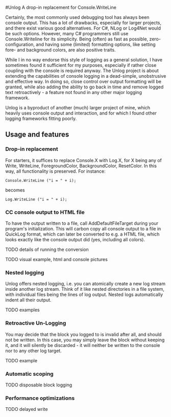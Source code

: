 #Unlog
A drop-in replacement for Console.WriteLine

Certainly, the most commonly used debugging tool has always been console output. This has a lot of drawbacks, especially for larger projects, and there exist various good alternatives. For C#, NLog or Log4Net would be such options. However, many C# programmers still use Console.Writeline for its simplicity. Being (often) as fast as possible, zero-configuration, and having some (limited) formatting options, like setting fore- and background colors, are also positive traits.

While I in no way endorse this style of logging as a general solution, I have sometimes found it sufficient for my purposes, especially if rather close coupling with the console is required anyway. The Unlog project is about extending the capabilities of console logging in a dead-simple, unobstrusive and effective way. In doing so, close control over output formatting will be granted, while also adding the ability to go back in time and remove logged text retroactively - a feature not found in any other major logging framework.

Unlog is a byproduct of another (much) larger project of mine, which heavily uses console output and interaction, and for which I found other logging frameworks fitting poorly.

## Usage and features

### Drop-in replacement

For starters, it suffices to replace Console.X with Log.X, for X being any of Write, WriteLine, ForegroundColor, BackgroundColor, ResetColor. In this way, all functionality is preserved. For instance:

    Console.WriteLine ("i = " + i);

becomes

    Log.WriteLine ("i = " + i);

### CC console output to HTML file

To have the output written to a file, call AddDefaultFileTarget during your program's initialization. This will carbon copy all console output to a file in QuickLog format, which can later be converted to e.g. a HTML file, which looks exactly like the console output did (yes, including all colors).

TODO details of running the conversion

TODO visual example, html and console pictures

### Nested logging

Unlog offers nested logging, i.e. you can atomically create a new log stream inside another log stream. Think of it like nested directories in a file system, with individual files being the lines of log output. Nested logs automatically indent all their output.

TODO examples

### Retroactive Un-Logging

You may decide that the block you logged to is invalid after all, and should not be written. In this case, you may simply leave the block without keeping it, and it will silently be discarded - it will neither be written to the console nor to any other log target.

TODO example

### Automatic scoping

TODO disposable block logging

### Performance optimizations

TODO delayed write
